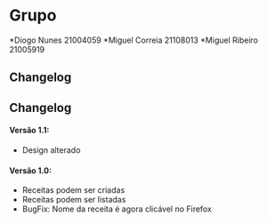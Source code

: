 # Grupo

*Diogo Nunes 21004059
*Miguel Correia 21108013
*Miguel Ribeiro 21005919

## Changelog

## Changelog
#### Versão 1.1:
- Design alterado

#### Versão 1.0:
- Receitas podem ser criadas
- Receitas podem ser listadas
- BugFix: Nome da receita é agora clicável no Firefox
